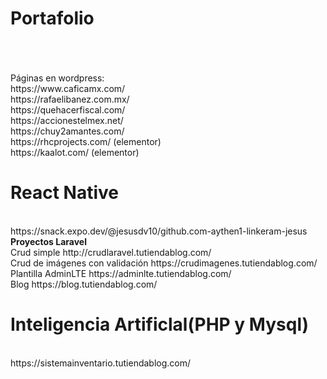 <h1><strong>Portafolio</strong></h1><br>
<br></strong></h1><br>Páginas en wordpress:</strong></h1><br>
https://www.caficamx.com/<br>
https://rafaelibanez.com.mx/<br>
https://quehacerfiscal.com/<br>
https://accionestelmex.net/<br>
https://chuy2amantes.com/<br>
https://rhcprojects.com/ (elementor)<br>
https://kaalot.com/ (elementor)<br>
<h1><strong>React Native</strong></h1><br>
https://snack.expo.dev/@jesusdv10/github.com-aythen1-linkeram-jesus<br>
<strong>Proyectos Laravel</strong><br>
Crud simple
http://crudlaravel.tutiendablog.com/<br>
Crud de imágenes con validación
https://crudimagenes.tutiendablog.com/<br>
Plantilla AdminLTE
https://adminlte.tutiendablog.com/<br>
Blog
https://blog.tutiendablog.com/<br>
<h1><strong>Inteligencia Artificlal(PHP y Mysql)</strong></h1><br>
https://sistemainventario.tutiendablog.com/
